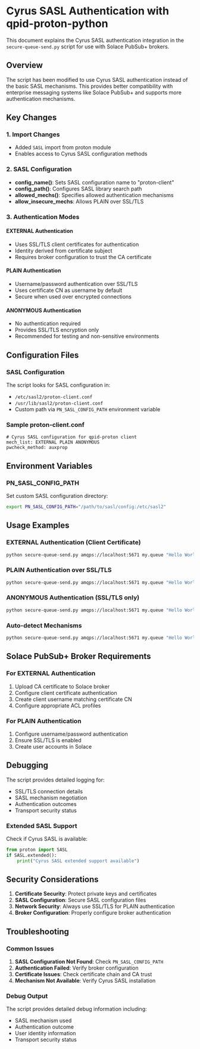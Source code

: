 # Cyrus SASL Authentication with qpid-proton-python

This document explains the Cyrus SASL authentication integration in the `secure-queue-send.py` script for use with Solace PubSub+ brokers.

## Overview

The script has been modified to use Cyrus SASL authentication instead of the basic SASL mechanisms. This provides better compatibility with enterprise messaging systems like Solace PubSub+ and supports more authentication mechanisms.

## Key Changes

### 1. Import Changes
- Added `SASL` import from proton module
- Enables access to Cyrus SASL configuration methods

### 2. SASL Configuration
- **config_name()**: Sets SASL configuration name to "proton-client"
- **config_path()**: Configures SASL library search path
- **allowed_mechs()**: Specifies allowed authentication mechanisms
- **allow_insecure_mechs**: Allows PLAIN over SSL/TLS

### 3. Authentication Modes

#### EXTERNAL Authentication
- Uses SSL/TLS client certificates for authentication
- Identity derived from certificate subject
- Requires broker configuration to trust the CA certificate

#### PLAIN Authentication  
- Username/password authentication over SSL/TLS
- Uses certificate CN as username by default
- Secure when used over encrypted connections

#### ANONYMOUS Authentication
- No authentication required
- Provides SSL/TLS encryption only
- Recommended for testing and non-sensitive environments

## Configuration Files

### SASL Configuration
The script looks for SASL configuration in:
- `/etc/sasl2/proton-client.conf`
- `/usr/lib/sasl2/proton-client.conf`
- Custom path via `PN_SASL_CONFIG_PATH` environment variable

### Sample proton-client.conf
```
# Cyrus SASL configuration for qpid-proton client
mech_list: EXTERNAL PLAIN ANONYMOUS
pwcheck_method: auxprop
```

## Environment Variables

### PN_SASL_CONFIG_PATH
Set custom SASL configuration directory:
```bash
export PN_SASL_CONFIG_PATH="/path/to/sasl/config:/etc/sasl2"
```

## Usage Examples

### EXTERNAL Authentication (Client Certificate)
```bash
python secure-queue-send.py amqps://localhost:5671 my.queue "Hello World!" EXTERNAL
```

### PLAIN Authentication over SSL/TLS
```bash
python secure-queue-send.py amqps://localhost:5671 my.queue "Hello World!" PLAIN
```

### ANONYMOUS Authentication (SSL/TLS only)
```bash
python secure-queue-send.py amqps://localhost:5671 my.queue "Hello World!" ANONYMOUS
```

### Auto-detect Mechanisms
```bash
python secure-queue-send.py amqps://localhost:5671 my.queue "Hello World!" AUTO
```

## Solace PubSub+ Broker Requirements

### For EXTERNAL Authentication
1. Upload CA certificate to Solace broker
2. Configure client certificate authentication
3. Create client username matching certificate CN
4. Configure appropriate ACL profiles

### For PLAIN Authentication
1. Configure username/password authentication
2. Ensure SSL/TLS is enabled
3. Create user accounts in Solace

## Debugging

The script provides detailed logging for:
- SSL/TLS connection details
- SASL mechanism negotiation
- Authentication outcomes
- Transport security status

### Extended SASL Support
Check if Cyrus SASL is available:
```python
from proton import SASL
if SASL.extended():
    print("Cyrus SASL extended support available")
```

## Security Considerations

1. **Certificate Security**: Protect private keys and certificates
2. **SASL Configuration**: Secure SASL configuration files
3. **Network Security**: Always use SSL/TLS for PLAIN authentication
4. **Broker Configuration**: Properly configure broker authentication

## Troubleshooting

### Common Issues
1. **SASL Configuration Not Found**: Check `PN_SASL_CONFIG_PATH`
2. **Authentication Failed**: Verify broker configuration
3. **Certificate Issues**: Check certificate chain and CA trust
4. **Mechanism Not Available**: Verify Cyrus SASL installation

### Debug Output
The script provides detailed debug information including:
- SASL mechanism used
- Authentication outcome
- User identity information
- Transport security status
